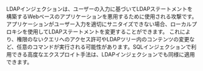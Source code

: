 
LDAPインジェクションは、ユーザーの入力に基づいてLDAPステートメントを構築するWebベースのアプリケーションを悪用するために使用される攻撃です。アプリケーションがユーザー入力を適切にサニタイズできない場合、ローカルプロキシを使用してLDAPステートメントを変更することができます。
これにより、権限のないクエリへのアクセス許可やLDAPツリー内のコンテンツの変更など、任意のコマンドが実行される可能性があります。SQLインジェクションで利用できる高度なエクスプロイト手法は、LDAPインジェクションでも同様に適用できます。

